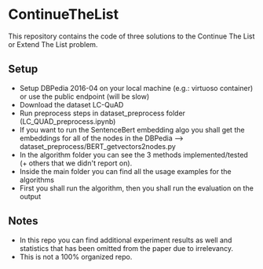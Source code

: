 # ContinueTheList

This repository contains the code of three solutions to the Continue The List or Extend The List problem.

## Setup
- Setup DBPedia 2016-04 on your local machine (e.g.: virtuoso container) or use the public endpoint (will be slow)
- Download the dataset LC-QuAD
- Run preprocess steps in dataset_preprocess folder (LC_QUAD_preprocess.ipynb)
- If you want to run the SentenceBert embedding algo you shall get the embeddings for all of the nodes in the DBPedia --> dataset_preprocess/BERT_getvectors2nodes.py
- In the algorithm folder you can see the 3 methods implemented/tested (+ others that we didn't report on).
- Inside the main folder you can find all the usage examples for the algorithms
- First you shall run the algorithm, then you shall run the evaluation on the output

## Notes
- In this repo you can find additional experiment results as well and statistics that has been omitted from the paper due to irrelevancy.
- This is not a 100% organized repo.
